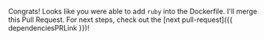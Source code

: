 Congrats! Looks like you were able to add `ruby` into the Dockerfile. I'll merge this Pull Request. For next steps, check out the [next pull-request]({{ dependenciesPRLink }})!
